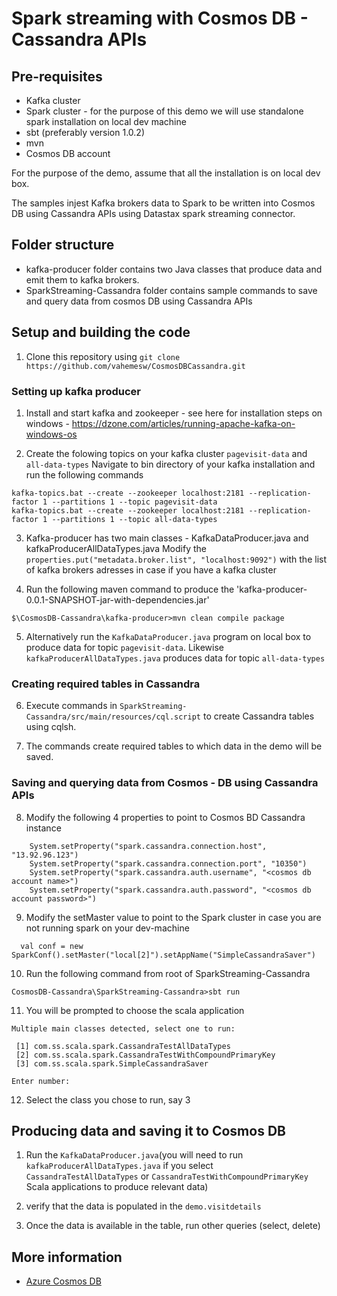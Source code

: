 # Spark streaming with Cosmos DB - Cassandra APIs


## Pre-requisites
* Kafka cluster
* Spark cluster - for the purpose of this demo we will use standalone spark installation on local dev machine
* sbt (preferably version 1.0.2)
* mvn
* Cosmos DB account

For the purpose of the demo, assume that all the installation is on local dev box.

The samples injest Kafka brokers data to Spark to be written into Cosmos DB using Cassandra APIs using Datastax spark streaming connector.

## Folder structure
* kafka-producer folder contains two Java classes that produce data and emit them to kafka brokers.
* SparkStreaming-Cassandra folder contains sample commands to save and query data from cosmos DB using Cassandra APIs

## Setup and building the code
1. Clone this repository using `git clone https://github.com/vahemesw/CosmosDBCassandra.git`

### Setting up kafka producer
1. Install and start kafka and zookeeper - see here for installation steps on windows - https://dzone.com/articles/running-apache-kafka-on-windows-os 

2. Create the folowing topics on your kafka cluster `pagevisit-data` and `all-data-types`
  Navigate to bin directory of your kafka installation and run the following commands
```
kafka-topics.bat --create --zookeeper localhost:2181 --replication-factor 1 --partitions 1 --topic pagevisit-data
kafka-topics.bat --create --zookeeper localhost:2181 --replication-factor 1 --partitions 1 --topic all-data-types
```

3. Kafka-producer has two main classes - KafkaDataProducer.java and kafkaProducerAllDataTypes.java
  Modify the `properties.put("metadata.broker.list", "localhost:9092")` with the list of kafka brokers adresses in case if you have a kafka cluster

4. Run the following maven command to produce the 'kafka-producer-0.0.1-SNAPSHOT-jar-with-dependencies.jar'
```
$\CosmosDB-Cassandra\kafka-producer>mvn clean compile package
```

5. Alternatively run the `KafkaDataProducer.java` program on local box to produce data for topic `pagevisit-data`.
 Likewise `kafkaProducerAllDataTypes.java` produces data for topic `all-data-types`

### Creating required tables in Cassandra

6. Execute commands in `SparkStreaming-Cassandra/src/main/resources/cql.script` to create Cassandra tables using cqlsh.

7. The commands create required tables to which data in the demo will be saved.

### Saving and querying data from Cosmos - DB using Cassandra APIs

8. Modify the following 4 properties to point to Cosmos BD Cassandra instance
```
    System.setProperty("spark.cassandra.connection.host", "13.92.96.123")
    System.setProperty("spark.cassandra.connection.port", "10350")
    System.setProperty("spark.cassandra.auth.username", "<cosmos db account name>")
    System.setProperty("spark.cassandra.auth.password", "<cosmos db account password>")
```
9. Modify the setMaster value to point to the Spark cluster in case you are not running spark on your dev-machine
```
  val conf = new SparkConf().setMaster("local[2]").setAppName("SimpleCassandraSaver")
```
10. Run the following command from root of SparkStreaming-Cassandra
```
CosmosDB-Cassandra\SparkStreaming-Cassandra>sbt run
```

11. You will be prompted to choose the scala application
```
Multiple main classes detected, select one to run:

 [1] com.ss.scala.spark.CassandraTestAllDataTypes
 [2] com.ss.scala.spark.CassandraTestWithCompoundPrimaryKey
 [3] com.ss.scala.spark.SimpleCassandraSaver

Enter number:
```

12. Select the class you chose to run, say 3

## Producing data and saving it to Cosmos DB

1. Run the `KafkaDataProducer.java`(you will need to run `kafkaProducerAllDataTypes.java` if you select `CassandraTestAllDataTypes` or `CassandraTestWithCompoundPrimaryKey` Scala applications to produce relevant data)

2. verify that the data is populated in the `demo.visitdetails`

3. Once the data is available in the table, run other queries (select, delete)


## More information

- [Azure Cosmos DB](https://docs.microsoft.com/azure/cosmos-db/introduction)


